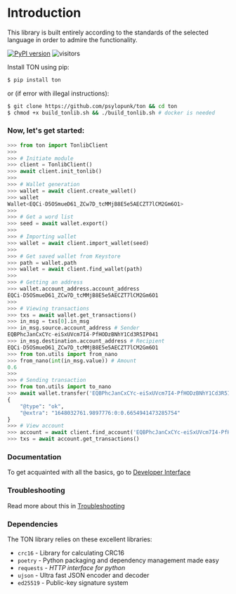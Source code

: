 # Introduction

This library is built entirely according to the standards of the selected language in order to admire the functionality.

[![PyPI version](https://badge.fury.io/py/ton.svg)](https://badge.fury.io/py/ton) ![visitors](https://visitor-badge.glitch.me/badge?page_id=psylopunk.pytonlib.readme&left_color=gray&right_color=red)

Install TON using pip:

```bash
$ pip install ton
```

or (if error with illegal instructions):

```bash
$ git clone https://github.com/psylopunk/ton && cd ton
$ chmod +x build_tonlib.sh && ./build_tonlib.sh # docker is needed
```

### Now, let's get started:

```python
>>> from ton import TonlibClient
>>>
>>> # Initiate module
>>> client = TonlibClient()
>>> await client.init_tonlib()
>>> 
>>> # Wallet generation
>>> wallet = await client.create_wallet()
>>> wallet
Wallet<EQCi-D5OSmueD61_ZCw7D_tcMMjB8E5e5AECZT7lCM2Gm6O1>
>>>
>>> # Get a word list
>>> seed = await wallet.export()
>>>
>>> # Importing wallet
>>> wallet = await client.import_wallet(seed)
>>>
>>> # Get saved wallet from Keystore
>>> path = wallet.path
>>> wallet = await client.find_wallet(path)
>>>
>>> # Getting an address
>>> wallet.account_address.account_address
EQCi-D5OSmueD61_ZCw7D_tcMMjB8E5e5AECZT7lCM2Gm6O1
>>>
>>> # Viewing transactions
>>> txs = await wallet.get_transactions()
>>> in_msg = txs[0].in_msg
>>> in_msg.source.account_address # Sender
EQBPhcJanCxCYc-eiSxUVcm7I4-PfHODzBNhY1Cd3R5IP041
>>> in_msg.destination.account_address # Recipient
EQCi-D5OSmueD61_ZCw7D_tcMMjB8E5e5AECZT7lCM2Gm6O1
>>> from ton.utils import from_nano
>>> from_nano(int(in_msg.value)) # Amount
0.6
>>> 
>>> # Sending transaction
>>> from ton.utils import to_nano
>>> await wallet.transfer('EQBPhcJanCxCYc-eiSxUVcm7I4-PfHODzBNhY1Cd3R5IP041', to_nano(0.3), comment='test')
{
    "@type": "ok",
    "@extra": "1648032761.9897776:0:0.6654941473285754"
}
>>> # View account
>>> account = await client.find_account('EQBPhcJanCxCYc-eiSxUVcm7I4-PfHODzBNhY1Cd3R5IP041')
>>> txs = await account.get_transactions()
```

### Documentation <a href="#documentation" id="documentation"></a>

To get acquainted with all the basics, go to [Developer Interface](developer-interface/)

### Troubleshooting

Read more about this in [Troubleshooting](troubleshooting.md)

### Dependencies <a href="#dependencies" id="dependencies"></a>

The TON library relies on these excellent libraries:

* `crc16` - Library for calculating CRC16
* `poetry` - Python packaging and dependency management made easy
* `requests` _- HTTP interface for python_
* `ujson` - Ultra fast JSON encoder and decoder
* `ed25519` - Public-key signature system
